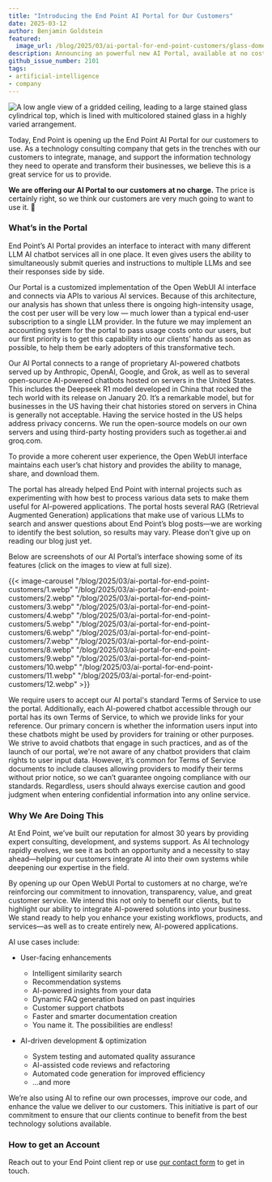 ```yaml
---
title: "Introducing the End Point AI Portal for Our Customers"
date: 2025-03-12
author: Benjamin Goldstein
featured:
  image_url: /blog/2025/03/ai-portal-for-end-point-customers/glass-dome-top.webp
description: Announcing an powerful new AI Portal, available at no cost to End Point's clients today.
github_issue_number: 2101
tags:
- artificial-intelligence
- company
---
```


![A low angle view of a gridded ceiling, leading to a large stained glass cylindrical top, which is lined with multicolored stained glass in a highly varied arrangement.](/blog/2025/03/ai-portal-for-end-point-customers/glass-dome-top.webp)

<!-- Photo by Seth Jensen, 2025. -->

Today, End Point is opening up the End Point AI Portal for our customers to use. As a technology consulting company that gets in the trenches with our customers to integrate, manage, and support the information technology they need to operate and transform their businesses, we believe this is a great service for us to provide.

**We are offering our AI Portal to our customers at no charge.** The price is certainly right, so we think our customers are very much going to want to use it. 🙂

### What’s in the Portal

End Point’s AI Portal provides an interface to interact with many different LLM AI chatbot services all in one place. It even gives users the ability to simultaneously submit queries and instructions to multiple LLMs and see their responses side by side.

Our Portal is a customized implementation of the Open WebUI AI interface and connects via APIs to various AI services. Because of this architecture, our analysis has shown that unless there is ongoing high-intensity usage, the cost per user will be very low — much lower than a typical end-user subscription to a single LLM provider. In the future we may implement an accounting system for the portal to pass usage costs onto our users, but our first priority is to get this capability into our clients’ hands as soon as possible, to help them be early adopters of this transformative tech.

Our AI Portal connects to a range of proprietary AI-powered chatbots served up by Anthropic, OpenAI, Google, and Grok, as well as to several open-source AI-powered chatbots hosted on servers in the United States. This includes the Deepseek R1 model developed in China that rocked the tech world with its release on January 20. It’s a remarkable model, but for businesses in the US having their chat histories stored on servers in China is generally not acceptable. Having the service hosted in the US helps address privacy concerns. We run the open-source models on our own servers and using third-party hosting providers such as together.ai and groq.com.

To provide a more coherent user experience, the Open WebUI interface maintains each user’s chat history and provides the ability to manage, share, and download them.

The portal has already helped End Point with internal projects such as experimenting with how best to process various data sets to make them useful for AI-powered applications. The portal hosts several RAG (Retrieval Augmented Generation) applications that make use of various LLMs to search and answer questions about End Point’s blog posts—we are working to identify the best solution, so results may vary. Please don’t give up on reading our blog just yet.

Below are screenshots of our AI Portal’s interface showing some of its features (click on the images to view at full size).

{{< image-carousel "/blog/2025/03/ai-portal-for-end-point-customers/1.webp" "/blog/2025/03/ai-portal-for-end-point-customers/2.webp" "/blog/2025/03/ai-portal-for-end-point-customers/3.webp" "/blog/2025/03/ai-portal-for-end-point-customers/4.webp" "/blog/2025/03/ai-portal-for-end-point-customers/5.webp" "/blog/2025/03/ai-portal-for-end-point-customers/6.webp" "/blog/2025/03/ai-portal-for-end-point-customers/7.webp" "/blog/2025/03/ai-portal-for-end-point-customers/8.webp" "/blog/2025/03/ai-portal-for-end-point-customers/9.webp" "/blog/2025/03/ai-portal-for-end-point-customers/10.webp" "/blog/2025/03/ai-portal-for-end-point-customers/11.webp" "/blog/2025/03/ai-portal-for-end-point-customers/12.webp" >}}

We require users to accept our AI portal's standard Terms of Service to use the portal. Additionally, each AI-powered chatbot accessible through our portal has its own Terms of Service, to which we provide links for your reference. Our primary concern is whether the information users input into these chatbots might be used by providers for training or other purposes. We strive to avoid chatbots that engage in such practices, and as of the launch of our portal, we're not aware of any chatbot providers that claim rights to user input data. However, it’s common for Terms of Service documents to include clauses allowing providers to modify their terms without prior notice, so we can’t guarantee ongoing compliance with our standards. Regardless, users should always exercise caution and good judgment when entering confidential information into any online service.

### Why We Are Doing This

At End Point, we’ve built our reputation for almost 30 years by providing expert consulting, development, and systems support. As AI technology rapidly evolves, we see it as both an opportunity and a necessity to stay ahead—helping our customers integrate AI into their own systems while deepening our expertise in the field.

By opening up our Open WebUI Portal to customers at no charge, we’re reinforcing our commitment to innovation, transparency, value, and great customer service. We intend this not only to benefit our clients, but to highlight our ability to integrate AI-powered solutions into your business. We stand ready to help you enhance your existing workflows, products, and services—as well as to create entirely new, AI-powered applications.

AI use cases include:

* User-facing enhancements

    * Intelligent similarity search
    * Recommendation systems
    * AI-powered insights from your data
    * Dynamic FAQ generation based on past inquiries
    * Customer support chatbots
    * Faster and smarter documentation creation
    * You name it. The possibilities are endless!

* AI-driven development & optimization

    * System testing and automated quality assurance
    * AI-assisted code reviews and refactoring
    * Automated code generation for improved efficiency
    * …and more

We’re also using AI to refine our own processes, improve our code, and enhance the value we deliver to our customers. This initiative is part of our commitment to ensure that our clients continue to benefit from the best technology solutions available.

### How to get an Account

Reach out to your End Point client rep or use [our contact form](/contact/) to get in touch.

